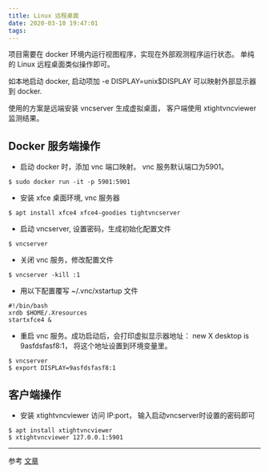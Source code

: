 ```yaml
---
title: Linux 远程桌面
date: 2020-03-10 19:47:01
tags: 
---
```

项目需要在 docker 环境内运行视图程序，实现在外部观测程序运行状态。
单纯的 Linux 远程桌面类似操作即可。

如本地启动 docker, 启动项加 -e DISPLAY=unix$DISPLAY 可以映射外部显示器到 docker.

使用的方案是远端安装 vncserver 生成虚拟桌面， 客户端使用 xtightvncviewer 监测结果。

## Docker 服务端操作
* 启动 docker 时，添加 vnc 端口映射。 vnc 服务默认端口为5901。
```
$ sudo docker run -it -p 5901:5901
```

* 安装 xfce 桌面环境, vnc 服务器
```
$ apt install xfce4 xfce4-goodies tightvncserver
```

* 启动 vncserver, 设置密码，生成初始化配置文件
```
$ vncserver
```

* 关闭 vnc 服务，修改配置文件
```
$ vncserver -kill :1
```

* 用以下配置覆写 ~/.vnc/xstartup 文件
```
#!/bin/bash
xrdb $HOME/.Xresources
startxfce4 &
```

* 重启 vnc 服务。成功启动后，会打印虚拟显示器地址： new X desktop is 9asfdsfasf8:1， 将这个地址设置到环境变量里。
```
$ vncserver
$ export DISPLAY=9asfdsfasf8:1
```

## 客户端操作

* 安装 xtightvncviewer 访问 IP:port， 输入启动vncserver时设置的密码即可
```
$ apt install xtightvncviewer
$ xtightvncviewer 127.0.0.1:5901
```
---

参考 [文章](https://cloud.tencent.com/developer/artile/1350304)